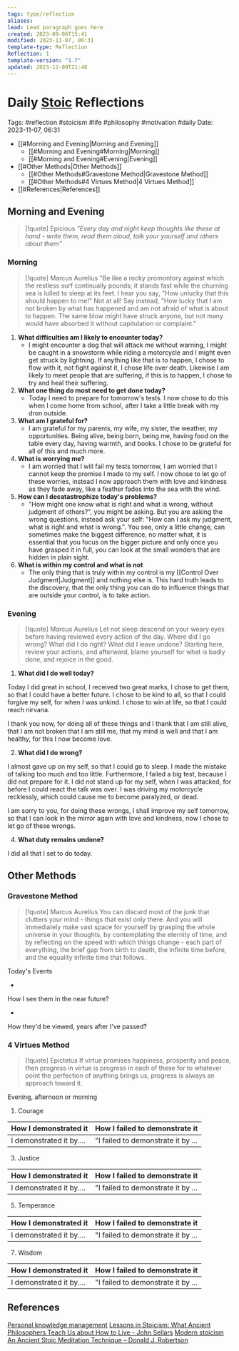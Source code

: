 ```yaml
---
tags: type/reflection
aliases: 
lead: Lead paragraph goes here
created: 2023-09-06T15:41
modified: 2023-11-07, 06:31
template-type: Reflection
Reflection: 1
template-version: "1.7"
updated: 2023-12-09T21:48
---
```



# Daily [Stoic](../SLIP-BOX/Stoicism.md) Reflections

Tags:  #reflection #stoicism #life #philosophy #motivation #daily 
Date: 2023-11-07, 06:31

- [[#Morning and Evening|Morning and Evening]]
	- [[#Morning and Evening#Morning|Morning]]
	- [[#Morning and Evening#Evening|Evening]]
- [[#Other Methods|Other Methods]]
	- [[#Other Methods#Gravestone Method|Gravestone Method]]
	- [[#Other Methods#4 Virtues Method|4 Virtues Method]]
- [[#References|References]]


## Morning and Evening

> [!quote] Epicious 
> _"Every day and night keep thoughts like these at hand - write them, read them aloud, talk your yourself and others about them"_

### Morning

> [!quote] Marcus Aurelius
> "Be like a rocky promontory against which the restless surf continually pounds; it stands fast while the churning sea is lulled to sleep at its feet. I hear you say, "How unlucky that this should happen to me!" Not at all! Say instead, "How lucky that I am not broken by what has happened and am not afraid of what is about to happen. The same blow might have struck anyone, but not many would have absorbed it without capitulation or complaint."

1. **What difficulties am I likely to encounter today?**
	- I might encounter a dog that will attack me without warning, I might be caught in a snowstorm while riding a motorcycle and I might even get struck by lightning. If anything like that is to happen, I chose to flow with it, not fight against it, I chose life over death. Likewise I am likely to meet people that are suffering, if this is to happen, I chose to try and heal their suffering. 
2. **What one thing do most need to get done today?**
	- Today I need to prepare for tomorrow's tests. I now chose to do this when I come home from school, after I take a little break with my dron outside. 
1. **What am I grateful for?**
	- I am grateful for my parents, my wife, my sister, the weather, my opportunities. Being alive, being born, being me, having food on the table every day, having warmth, and books. I chose to be grateful for all of this and much more. 
2. **What is worrying me?**
	- I am worried that I will fail my tests tomorrow, I am worried that I cannot keep the promise I made to my self. I now chose to let go of these worries, instead I now approach them with love and kindness as they fade away, like a feather fades into the sea with the wind. 
3. **How can I decatastrophize today's problems?**
	- "How might one know what is right and what is wrong, without judgment of others?", you might be asking. But you are asking the wrong questions, instead ask your self: "How can I ask my judgment, what is right and what is wrong.". You see, only a little change, can sometimes make the biggest difference, no matter what, it is essential that you focus on the bigger picture and only once you have grasped it in full, you can look at the small wonders that are hidden in plain sight. 
4. **What is within my control and what is not**
	- The only thing that is truly within my control is my [[Control Over Judgment|Judgment]] and nothing else is. This hard truth leads to the discovery, that the only thing you can do to influence things that are outside your control, is to take action. 

### Evening

> [!quote] Marcus Aurelius
> Let not sleep descend on your weary eyes before having reviewed every action of the day. Where did I go wrong? What did I do right? What did I leave undone? Starting here, review your actions, and afterward, blame yourself for what is badly done, and rejoice in the good.

1. **What did I do well today?**

Today I did great in school, I received two great marks, I chose to get them, so that I could have a better future. I chose to be kind to all, so that I could forgive my self, for when I was unkind. I chose to win at life, so that I could reach nirvana. 

I thank you now, for doing all of these things and I thank that I am still alive, that I am not broken that I am still me, that my mind is well and that I am healthy, for this I now become love. 

2. **What did I do wrong?**

I almost gave up on my self, so that I could go to sleep. I made the mistake of talking too much and too little. Furthermore, I failed a big test, because I did not prepare for it. I did not stand up for my self, when I was attacked, for before I could react the talk was over. I was driving my motorcycle recklessly, which could cause me to become paralyzed, or dead. 

I am sorry to you, for doing these wrongs, I shall improve my self tomorrow, so that I can look in the mirror again with love and kindness, now I chose to let go of these wrongs.  

4. **What duty remains undone?**

I did all that I set to do today.

## Other Methods

### Gravestone Method

> [!quote] Marcus Aurelius
> You can discard most of the junk that clutters your mind - things that exist only there. And you will immediately make vast space for yourself by grasping the whole universe in your thoughts, by contemplating the eternity of time, and by reflecting on the speed with which things change - each part of everything, the brief gap from birth to death, the infinite time before, and the equality infinite time that follows. 

Today's Events 

-

How I see them in the near future? 

-

How they'd be viewed, years after I've passed?

### 4 Virtues Method

> [!quote] Epictetus 
> If virtue promises happiness, prosperity and peace, then progress in virtue is progress in each of these for to whatever point the perfection of anything brings us, progress is always an approach toward it.

Evening, afternoon or morning

1. Courage 

| How I demonstrated it  | How I failed to demonstrate it |
| ------------------- | ---------------- |
| I demonstrated it by....                 | "I failed to demonstrate it by ...              |

3. Justice

| How I demonstrated it  | How I failed to demonstrate it |
| ------------------- | ---------------- |
| I demonstrated it by....                 | "I failed to demonstrate it by ...             

5. Temperance

| How I demonstrated it  | How I failed to demonstrate it |
| ------------------- | ---------------- |
| I demonstrated it by....                 | "I failed to demonstrate it by ...             

7. Wisdom

| How I demonstrated it  | How I failed to demonstrate it |
| ------------------- | ---------------- |
| I demonstrated it by....                 | "I failed to demonstrate it by ...             

## References

[Personal knowledge management](Personal%20knowledge%20management.md)
[Lessons in Stoicism: What Ancient Philosophers Teach Us about How to Live - John Sellars](https://books.google.cz/books/about/Lessons_in_Stoicism.html?id=ky84zQEACAAJ&redir_esc=y)
[Modern stoicism](https://modernstoicism.com/)
[An Ancient Stoic Meditation Technique – Donald J. Robertson](https://donaldrobertson.name/2017/03/22/an-ancient-stoic-meditation-technique/)


